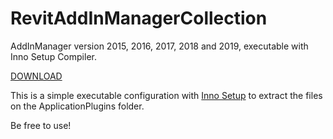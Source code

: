 # RevitAddInManagerCollection

AddInManager version 2015, 2016, 2017, 2018 and 2019, executable with Inno Setup Compiler.

[DOWNLOAD](https://github.com/ricaun/RevitAddInManagerCollection/raw/master/Output/AddInManager%20Collection%201.0.0.exe)

This is a simple executable configuration with [Inno Setup](http://www.jrsoftware.org/isinfo.php) to extract the files on the ApplicationPlugins folder.

Be free to use!
